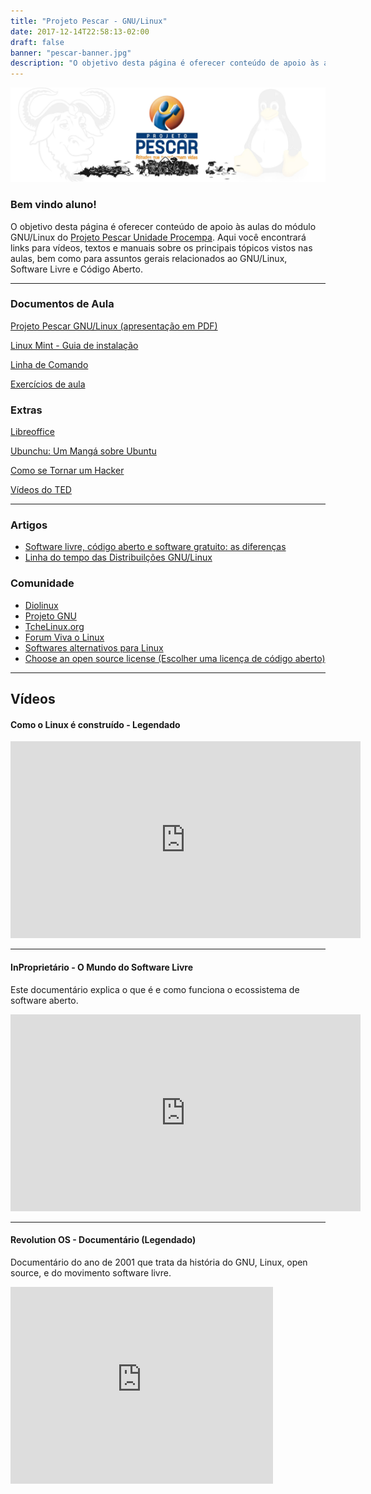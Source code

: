 ```yaml
---
title: "Projeto Pescar - GNU/Linux"
date: 2017-12-14T22:58:13-02:00
draft: false
banner: "pescar-banner.jpg"
description: "O objetivo desta página é oferecer conteúdo de apoio às aulas do módulo GNU/Linux do Projeto Pescar Unidade Procempa. Aqui você encontrará links para vídeos, textos e manuais sobre os principais tópicos vistos nas aulas, bem como para assuntos gerais relacionados ao GNU/Linux e Software Livre."
---
```


![](/img/pescar-banner.jpg)

### Bem vindo aluno!  <i class="fa fa-linux "></i>
O objetivo desta página é oferecer conteúdo de apoio às aulas do módulo GNU/Linux do [Projeto Pescar Unidade Procempa](https://prefeitura.poa.br/procempa/projeto-pescar). Aqui você encontrará links para vídeos, textos e manuais sobre os principais tópicos vistos nas aulas, bem como para assuntos gerais relacionados ao GNU/Linux, Software Livre e Código Aberto.


----

### Documentos de Aula
<i class="fa fa-file-pdf-o"></i> [Projeto Pescar GNU/Linux (apresentação em PDF)](/files/Projeto_Pescar_GNU_Linux.pdf)

<i class="fa fa-file-text-o"></i> [Linux Mint - Guia de instalação](https://linuxmint-installation-guide.readthedocs.io/pt_BR/latest/)

<i class="fa fa-file-text-o"></i> [Linha de Comando](/cli)

<i class="fa fa-file-text-o"></i> [Exercícios de aula](/exercicios)

### Extras
<i class="fa fa-file-text-o"></i> [Libreoffice](/libreoffice/)

<i class="fa fa-file-text-o"></i> [Ubunchu: Um Mangá sobre Ubuntu](https://jonatha.daguerre.com.br/blog/ubunchu/)

<i class="fa fa-file-text-o"></i> [Como se Tornar um Hacker](https://jonatha.daguerre.com.br/hacker-howto/)

<i class="fa fa-file-video-o"></i> [Vídeos do TED](/ted/)

----

### Artigos
* [Software livre, código aberto e software gratuito: as diferenças](http://www.infowester.com/freexopen.php)
* [Linha do tempo das Distribuilções GNU/Linux](http://futurist.se/gldt/wp-content/uploads/12.10/gldt1210.png)
<!--- * [Linha do tempo das Distribuilções GNU/Linux](http://futurist.se/gldt/) - Site is currently broken-->


### Comunidade
* [Diolinux](https://diolinux.com.br/)
* [Projeto GNU](http://www.gnu.org/philosophy/free-sw.pt-br.html)
* [TcheLinux.org](http://tchelinux.org/)
* [Forum Viva o Linux](http://www.vivaolinux.com.br/)
* [Softwares alternativos para Linux](http://www.linuxalt.com/)
* [Choose an open source license (Escolher uma licença de código aberto)](https://choosealicense.com/licenses/)

----

## Vídeos

#### Como o Linux é construído - Legendado


<div class="video-container">
<iframe width="560" height="315" src="https://www.youtube.com/embed/PB7RJj6Ec0k" title="YouTube video player" frameborder="0" allow="accelerometer; autoplay; clipboard-write; encrypted-media; gyroscope; picture-in-picture" allowfullscreen></iframe>
</div>

---

#### InProprietário - O Mundo do Software Livre

Este documentário explica o que é e como funciona o ecossistema de software aberto.

<div class="video-container">
    <iframe width="560" height="315" src="https://www.youtube.com/embed/_GI3CsXOeKs?si=wJs4t9GtlaGF_tdE" title="YouTube video player" frameborder="0" allow="accelerometer; autoplay; clipboard-write; encrypted-media; gyroscope; picture-in-picture; web-share" allowfullscreen></iframe>
</div>

---

#### Revolution OS - Documentário (Legendado)

 Documentário do ano de 2001 que trata da história do GNU, Linux, open source, e do movimento software livre.

<div class="video-container">
    <iframe width="420" height="315" src="https://www.youtube.com/embed/plMxWpXhqig" frameborder="0" allowfullscreen></iframe>
</div>
